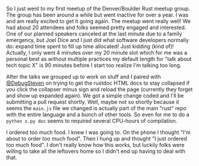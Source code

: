 So I just went to my first meetup of the Denver/Boulder Rust meetup group. The group has been around a while but went inactive for over a year. I was and am really excited to get it going again. The meetup went really well! We had about 20 attendees and folks seemed pretty engaged and interested. One of our planned speakers canceled at the last minute due to a family emergency, but Joel Dice and I just did what software developers normally do: expand time spent to fill up time allocated! Just kidding (kind of)! Actually, I only went 4 minutes over my 20 minute slot which for me was a personal best as without multiple practices my default length for "talk about tech topic X" is 90 minutes before I start too realize I'm talking too long.

After the talks we grouped up to work on stuff and I paired with [@DebugSteven](https://twitter.com/DebugSteven) on trying to get the rustdoc HTML docs to stay collapsed if you click the collapser minus sign and reload the page (currently they forget and show up expanded again). We got a simple change coded and I'll be submitting a pull request shortly. Well, maybe not so shortly because it seems the `main.js` file we changed is actually part of the main "rust" repo with the entire language and a bunch of other tools. So even for me to do a `python x.py doc` seems to required several CPU-hours of compilation.

I ordered too much food. I knew I was going to. On the phone I thought "I'm about to order too much food". Then I hung up and thought "I just ordered too much food". I don't really know how this works, but luckily folks were willing to take all the leftovers home so I didn't end up having to deal with that.
